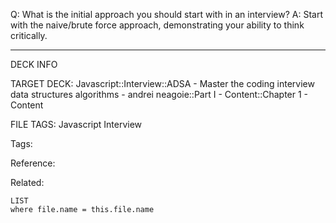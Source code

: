Q: What is the initial approach you should start with in an interview?
A: Start with the naive/brute force approach, demonstrating your ability to think critically.
<!--ID: 1690026322040-->

---

DECK INFO

TARGET DECK: Javascript::Interview::ADSA - Master the coding interview data structures algorithms - andrei neagoie::Part I - Content::Chapter 1 - Content

FILE TAGS: Javascript Interview

Tags:

Reference:

Related:

```dataview
LIST
where file.name = this.file.name
```
